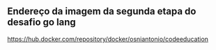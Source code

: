 ## Endereço da imagem da segunda etapa do desafio go lang

https://hub.docker.com/repository/docker/osniantonio/codeeducation

